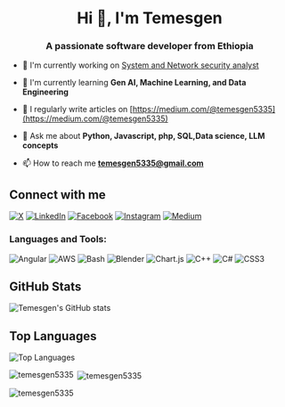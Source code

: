 <h1 align="center">Hi 👋, I'm Temesgen</h1>
<h3 align="center">A passionate software developer from Ethiopia</h3>

- 🔭 I'm currently working on [System and Network security analyst](https://www.mint.gov.et/)

- 🌱 I'm currently learning **Gen AI, Machine Learning, and Data Engineering**

- 📝 I regularly write articles on [https://medium.com/@temesgen5335](https://medium.com/@temesgen5335)

- 💬 Ask me about **Python, Javascript, php, SQL,Data science, LLM concepts**

- 📫 How to reach me **temesgen5335@gmail.com**


## Connect with me

[![X](https://img.shields.io/badge/X-000000?style=for-the-badge&logo=x&logoColor=white)](https://twitter.com/temesgen5335)
[![LinkedIn](https://img.shields.io/badge/LinkedIn-0077B5?style=for-the-badge&logo=linkedin&logoColor=white)](https://linkedin.com/in/temesgen-gebreabzgi)
[![Facebook](https://img.shields.io/badge/Facebook-1877F2?style=for-the-badge&logo=facebook&logoColor=white)](https://fb.com/temesgen5335)
[![Instagram](https://img.shields.io/badge/Instagram-E4405F?style=for-the-badge&logo=instagram&logoColor=white)](https://instagram.com/temesgen5335)
[![Medium](https://img.shields.io/badge/Medium-12100E?style=for-the-badge&logo=medium&logoColor=white)](https://medium.com/@temesgen5335)

<h3 align="left">Languages and Tools:</h3>

![Angular](https://img.shields.io/badge/Angular-DD0031?style=for-the-badge&logo=angular&logoColor=white)
![AWS](https://img.shields.io/badge/AWS-232F3E?style=for-the-badge&logo=amazon-aws&logoColor=white)
![Bash](https://img.shields.io/badge/Bash-4EAA25?style=for-the-badge&logo=gnu-bash&logoColor=white)
![Blender](https://img.shields.io/badge/Blender-F5792A?style=for-the-badge&logo=blender&logoColor=white)
![Chart.js](https://img.shields.io/badge/Chart.js-FF6384?style=for-the-badge&logo=chartdotjs&logoColor=white)
![C++](https://img.shields.io/badge/C++-00599C?style=for-the-badge&logo=cplusplus&logoColor=white)
![C#](https://img.shields.io/badge/C%23-239120?style=for-the-badge&logo=csharp&logoColor=white)
![CSS3](https://img.shields.io/badge/CSS3-1572B6?style=for-the-badge&logo=css3&logoColor=white)

## GitHub Stats

![Temesgen's GitHub stats](https://github-readme-stats.vercel.app/api?username=yourusername&show_icons=true&theme=radical)

## Top Languages

![Top Languages](https://github-readme-stats.vercel.app/api/top-langs/?username=yourusername&layout=compact&theme=radical)

<p><img align="left" src="https://github-readme-stats.vercel.app/api/top-langs?username=temesgen5335&show_icons=true&locale=en&layout=compact" alt="temesgen5335" /></p>

<p>&nbsp;<img align="center" src="https://github-readme-stats.vercel.app/api?username=temesgen5335&show_icons=true&locale=en" alt="temesgen5335" /></p>

<p><img align="center" src="https://github-readme-streak-stats.herokuapp.com/?user=temesgen5335&" alt="temesgen5335" /></p>
